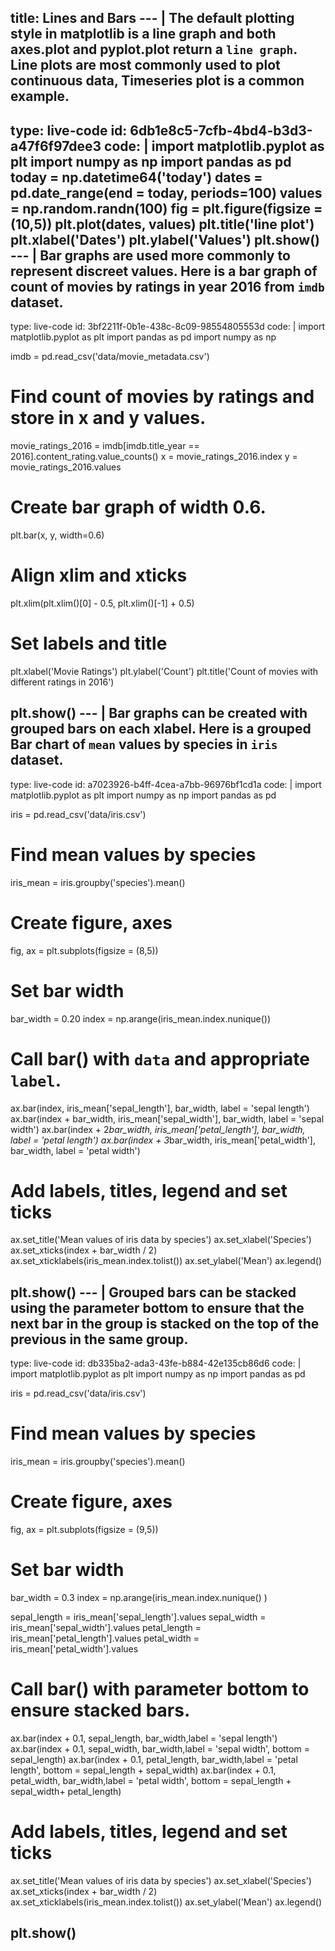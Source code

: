 title: Lines and Bars
--- |
  The default plotting style in matplotlib is a line graph and both axes.plot and pyplot.plot return a `line graph`. Line plots are most commonly used to plot continuous data, Timeseries plot is a common example.
---
type: live-code
id: 6db1e8c5-7cfb-4bd4-b3d3-a47f6f97dee3
code: |
  import matplotlib.pyplot as plt
  import numpy as np
  import pandas as pd
  today = np.datetime64('today')
  dates = pd.date_range(end = today, periods=100)
  values = np.random.randn(100)
  fig = plt.figure(figsize = (10,5))
  plt.plot(dates, values)
  plt.title('line plot')
  plt.xlabel('Dates')
  plt.ylabel('Values')
  plt.show()
--- |
  Bar graphs are used more commonly to represent discreet values. Here is a bar graph of count of movies by ratings in year 2016 from `imdb` dataset.
---
type: live-code
id: 3bf2211f-0b1e-438c-8c09-98554805553d
code: |
  import matplotlib.pyplot as plt
  import pandas as pd
  import numpy as np

  imdb = pd.read_csv('data/movie_metadata.csv')

  # Find count of movies by ratings and store in x and y values.
  movie_ratings_2016 = imdb[imdb.title_year == 2016].content_rating.value_counts()
  x = movie_ratings_2016.index
  y = movie_ratings_2016.values

  # Create bar graph of width 0.6.
  plt.bar(x, y, width=0.6)

  # Align xlim and xticks
  plt.xlim(plt.xlim()[0] - 0.5, plt.xlim()[-1] + 0.5)

  # Set labels and title
  plt.xlabel('Movie Ratings')
  plt.ylabel('Count')
  plt.title('Count of movies with different ratings in 2016')

  plt.show()
--- |
  Bar graphs can be created with grouped bars on each xlabel. Here is a grouped Bar chart of `mean` values by species in `iris` dataset.
---
type: live-code
id: a7023926-b4ff-4cea-a7bb-96976bf1cd1a
code: |
  import matplotlib.pyplot as plt
  import numpy as np
  import pandas as pd

  iris = pd.read_csv('data/iris.csv')

  # Find mean values by species
  iris_mean = iris.groupby('species').mean()

  # Create figure, axes
  fig, ax = plt.subplots(figsize = (8,5))

  # Set bar width
  bar_width = 0.20
  index = np.arange(iris_mean.index.nunique())

  # Call bar() with `data` and appropriate `label`.
  ax.bar(index, iris_mean['sepal_length'], bar_width, label = 'sepal length')
  ax.bar(index + bar_width, iris_mean['sepal_width'], bar_width, label = 'sepal width')
  ax.bar(index + 2*bar_width, iris_mean['petal_length'], bar_width, label = 'petal length')
  ax.bar(index + 3*bar_width, iris_mean['petal_width'], bar_width, label = 'petal width')

  # Add labels, titles, legend and set ticks
  ax.set_title('Mean values of iris data by species')
  ax.set_xlabel('Species')
  ax.set_xticks(index + bar_width / 2)
  ax.set_xticklabels(iris_mean.index.tolist())
  ax.set_ylabel('Mean')
  ax.legend()

  plt.show()
--- |
  Grouped bars can be stacked using the parameter bottom to ensure that the next bar in the group is stacked on the top of the previous in the same group.
---
type: live-code
id: db335ba2-ada3-43fe-b884-42e135cb86d6
code: |
  import matplotlib.pyplot as plt
  import numpy as np
  import pandas as pd

  iris = pd.read_csv('data/iris.csv')

  # Find mean values by species
  iris_mean = iris.groupby('species').mean()

  # Create figure, axes
  fig, ax = plt.subplots(figsize = (9,5))

  # Set bar width
  bar_width = 0.3
  index = np.arange(iris_mean.index.nunique() )

  sepal_length = iris_mean['sepal_length'].values
  sepal_width = iris_mean['sepal_width'].values
  petal_length = iris_mean['petal_length'].values
  petal_width = iris_mean['petal_width'].values

  # Call bar() with parameter bottom to ensure stacked bars.
  ax.bar(index + 0.1, sepal_length, bar_width,label = 'sepal length')
  ax.bar(index + 0.1, sepal_width, bar_width,label = 'sepal width', bottom = sepal_length)
  ax.bar(index + 0.1, petal_length, bar_width,label = 'petal length', bottom = sepal_length + sepal_width)
  ax.bar(index + 0.1, petal_width, bar_width,label = 'petal width', bottom = sepal_length + sepal_width+ petal_length)

  # Add labels, titles, legend and set ticks
  ax.set_title('Mean values of iris data by species')
  ax.set_xlabel('Species')
  ax.set_xticks(index + bar_width / 2)
  ax.set_xticklabels(iris_mean.index.tolist())
  ax.set_ylabel('Mean')
  ax.legend()

  plt.show()
---
